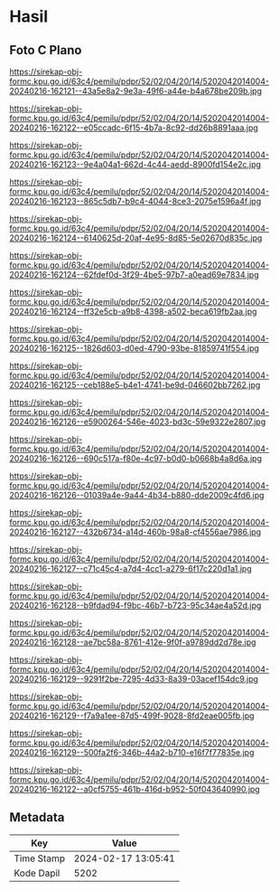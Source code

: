 # Hasil

## Foto C Plano

https://sirekap-obj-formc.kpu.go.id/63c4/pemilu/pdpr/52/02/04/20/14/5202042014004-20240216-162121--43a5e8a2-9e3a-49f6-a44e-b4a678be209b.jpg

https://sirekap-obj-formc.kpu.go.id/63c4/pemilu/pdpr/52/02/04/20/14/5202042014004-20240216-162122--e05ccadc-6f15-4b7a-8c92-dd26b8891aaa.jpg

https://sirekap-obj-formc.kpu.go.id/63c4/pemilu/pdpr/52/02/04/20/14/5202042014004-20240216-162123--9e4a04a1-662d-4c44-aedd-8900fd154e2c.jpg

https://sirekap-obj-formc.kpu.go.id/63c4/pemilu/pdpr/52/02/04/20/14/5202042014004-20240216-162123--865c5db7-b9c4-4044-8ce3-2075e1596a4f.jpg

https://sirekap-obj-formc.kpu.go.id/63c4/pemilu/pdpr/52/02/04/20/14/5202042014004-20240216-162124--6140625d-20af-4e95-8d85-5e02670d835c.jpg

https://sirekap-obj-formc.kpu.go.id/63c4/pemilu/pdpr/52/02/04/20/14/5202042014004-20240216-162124--62fdef0d-3f29-4be5-97b7-a0ead69e7834.jpg

https://sirekap-obj-formc.kpu.go.id/63c4/pemilu/pdpr/52/02/04/20/14/5202042014004-20240216-162124--ff32e5cb-a9b8-4398-a502-beca619fb2aa.jpg

https://sirekap-obj-formc.kpu.go.id/63c4/pemilu/pdpr/52/02/04/20/14/5202042014004-20240216-162125--1826d603-d0ed-4790-93be-81859741f554.jpg

https://sirekap-obj-formc.kpu.go.id/63c4/pemilu/pdpr/52/02/04/20/14/5202042014004-20240216-162125--ceb188e5-b4e1-4741-be9d-046602bb7262.jpg

https://sirekap-obj-formc.kpu.go.id/63c4/pemilu/pdpr/52/02/04/20/14/5202042014004-20240216-162126--e5900264-546e-4023-bd3c-59e9322e2807.jpg

https://sirekap-obj-formc.kpu.go.id/63c4/pemilu/pdpr/52/02/04/20/14/5202042014004-20240216-162126--690c517a-f80e-4c97-b0d0-b0668b4a8d6a.jpg

https://sirekap-obj-formc.kpu.go.id/63c4/pemilu/pdpr/52/02/04/20/14/5202042014004-20240216-162126--01039a4e-9a44-4b34-b880-dde2009c4fd6.jpg

https://sirekap-obj-formc.kpu.go.id/63c4/pemilu/pdpr/52/02/04/20/14/5202042014004-20240216-162127--432b6734-a14d-460b-98a8-cf4556ae7986.jpg

https://sirekap-obj-formc.kpu.go.id/63c4/pemilu/pdpr/52/02/04/20/14/5202042014004-20240216-162127--c71c45c4-a7d4-4cc1-a279-6f17c220d1a1.jpg

https://sirekap-obj-formc.kpu.go.id/63c4/pemilu/pdpr/52/02/04/20/14/5202042014004-20240216-162128--b9fdad94-f9bc-46b7-b723-95c34ae4a52d.jpg

https://sirekap-obj-formc.kpu.go.id/63c4/pemilu/pdpr/52/02/04/20/14/5202042014004-20240216-162128--ae7bc58a-8761-412e-9f0f-a9789dd2d78e.jpg

https://sirekap-obj-formc.kpu.go.id/63c4/pemilu/pdpr/52/02/04/20/14/5202042014004-20240216-162129--9291f2be-7295-4d33-8a39-03acef154dc9.jpg

https://sirekap-obj-formc.kpu.go.id/63c4/pemilu/pdpr/52/02/04/20/14/5202042014004-20240216-162129--f7a9a1ee-87d5-499f-9028-8fd2eae005fb.jpg

https://sirekap-obj-formc.kpu.go.id/63c4/pemilu/pdpr/52/02/04/20/14/5202042014004-20240216-162129--500fa2f6-346b-44a2-b710-e16f7f77835e.jpg

https://sirekap-obj-formc.kpu.go.id/63c4/pemilu/pdpr/52/02/04/20/14/5202042014004-20240216-162122--a0cf5755-461b-416d-b952-50f043640990.jpg


## Metadata

| Key        | Value               |
| ---------- | ------------------- |
| Time Stamp | 2024-02-17 13:05:41 |
| Kode Dapil | 5202                |



